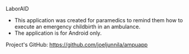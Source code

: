 LaborAID

- This application was created for paramedics to remind them how to execute an emergency childbirth in an ambulance.
- The application is for Android only.

Project's GitHub: https://github.com/joeljunnila/ampuapp




